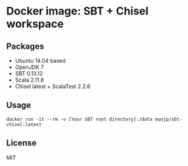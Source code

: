 # Docker image: SBT + Chisel workspace

## Packages

 - Ubuntu 14.04 based
 - OpenJDK 7
 - SBT 0.13.12
 - Scala 2.11.8
 - Chisel latest + ScalaTest 2.2.6

## Usage

```
docker run -it --rm -v [Your SBT root directory]:/data muojp/sbt-chisel:latest
```

## License

MIT


